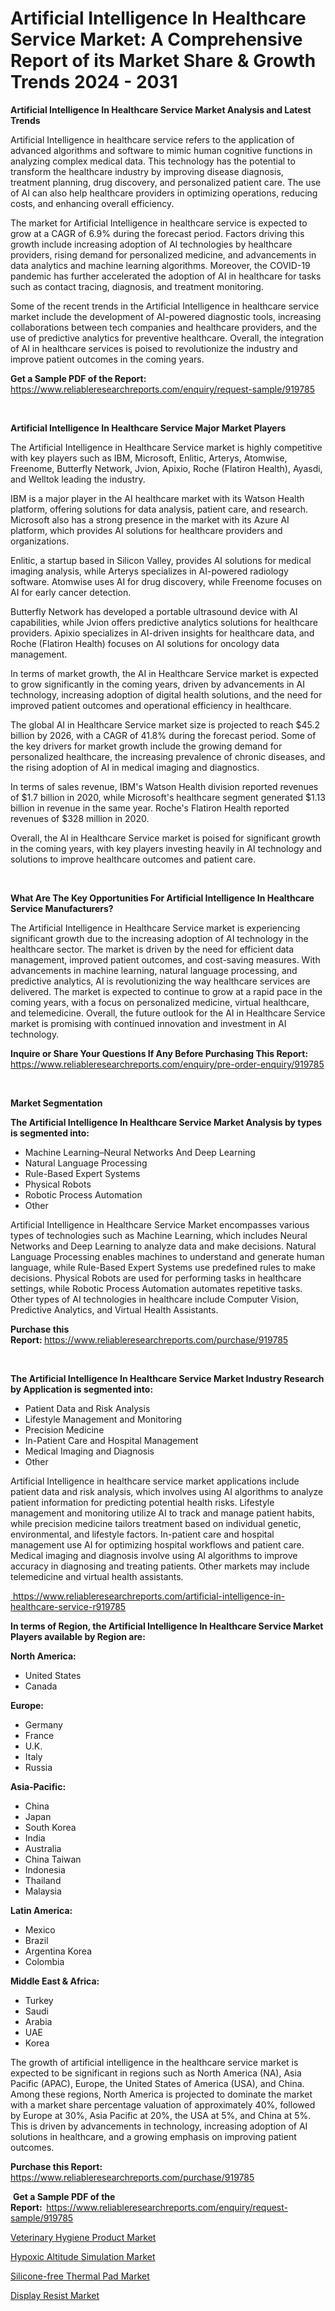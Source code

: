 <p><h1>Artificial Intelligence In Healthcare Service Market: A Comprehensive Report of its Market Share & Growth Trends 2024 - 2031</h1></p><p><strong>Artificial Intelligence In Healthcare Service Market Analysis and Latest Trends</strong></p>
<p><p>Artificial Intelligence in healthcare service refers to the application of advanced algorithms and software to mimic human cognitive functions in analyzing complex medical data. This technology has the potential to transform the healthcare industry by improving disease diagnosis, treatment planning, drug discovery, and personalized patient care. The use of AI can also help healthcare providers in optimizing operations, reducing costs, and enhancing overall efficiency.</p><p>The market for Artificial Intelligence in healthcare service is expected to grow at a CAGR of 6.9% during the forecast period. Factors driving this growth include increasing adoption of AI technologies by healthcare providers, rising demand for personalized medicine, and advancements in data analytics and machine learning algorithms. Moreover, the COVID-19 pandemic has further accelerated the adoption of AI in healthcare for tasks such as contact tracing, diagnosis, and treatment monitoring.</p><p>Some of the recent trends in the Artificial Intelligence in healthcare service market include the development of AI-powered diagnostic tools, increasing collaborations between tech companies and healthcare providers, and the use of predictive analytics for preventive healthcare. Overall, the integration of AI in healthcare services is poised to revolutionize the industry and improve patient outcomes in the coming years.</p></p>
<p><strong>Get a Sample PDF of the Report:&nbsp;</strong> <a href="https://www.reliableresearchreports.com/enquiry/request-sample/919785">https://www.reliableresearchreports.com/enquiry/request-sample/919785</a></p>
<p>&nbsp;</p>
<p><strong>Artificial Intelligence In Healthcare Service Major Market Players</strong></p>
<p><p>The Artificial Intelligence in Healthcare Service market is highly competitive with key players such as IBM, Microsoft, Enlitic, Arterys, Atomwise, Freenome, Butterfly Network, Jvion, Apixio, Roche (Flatiron Health), Ayasdi, and Welltok leading the industry.</p><p>IBM is a major player in the AI healthcare market with its Watson Health platform, offering solutions for data analysis, patient care, and research. Microsoft also has a strong presence in the market with its Azure AI platform, which provides AI solutions for healthcare providers and organizations.</p><p>Enlitic, a startup based in Silicon Valley, provides AI solutions for medical imaging analysis, while Arterys specializes in AI-powered radiology software. Atomwise uses AI for drug discovery, while Freenome focuses on AI for early cancer detection.</p><p>Butterfly Network has developed a portable ultrasound device with AI capabilities, while Jvion offers predictive analytics solutions for healthcare providers. Apixio specializes in AI-driven insights for healthcare data, and Roche (Flatiron Health) focuses on AI solutions for oncology data management.</p><p>In terms of market growth, the AI in Healthcare Service market is expected to grow significantly in the coming years, driven by advancements in AI technology, increasing adoption of digital health solutions, and the need for improved patient outcomes and operational efficiency in healthcare.</p><p>The global AI in Healthcare Service market size is projected to reach $45.2 billion by 2026, with a CAGR of 41.8% during the forecast period. Some of the key drivers for market growth include the growing demand for personalized healthcare, the increasing prevalence of chronic diseases, and the rising adoption of AI in medical imaging and diagnostics.</p><p>In terms of sales revenue, IBM's Watson Health division reported revenues of $1.7 billion in 2020, while Microsoft's healthcare segment generated $1.13 billion in revenue in the same year. Roche's Flatiron Health reported revenues of $328 million in 2020.</p><p>Overall, the AI in Healthcare Service market is poised for significant growth in the coming years, with key players investing heavily in AI technology and solutions to improve healthcare outcomes and patient care.</p></p>
<p>&nbsp;</p>
<p><strong>What Are The Key Opportunities For Artificial Intelligence In Healthcare Service Manufacturers?</strong></p>
<p><p>The Artificial Intelligence in Healthcare Service market is experiencing significant growth due to the increasing adoption of AI technology in the healthcare sector. The market is driven by the need for efficient data management, improved patient outcomes, and cost-saving measures. With advancements in machine learning, natural language processing, and predictive analytics, AI is revolutionizing the way healthcare services are delivered. The market is expected to continue to grow at a rapid pace in the coming years, with a focus on personalized medicine, virtual healthcare, and telemedicine. Overall, the future outlook for the AI in Healthcare Service market is promising with continued innovation and investment in AI technology.</p></p>
<p><strong>Inquire or Share Your Questions If Any Before Purchasing This Report:</strong> <a href="https://www.reliableresearchreports.com/enquiry/pre-order-enquiry/919785">https://www.reliableresearchreports.com/enquiry/pre-order-enquiry/919785</a></p>
<p>&nbsp;</p>
<p><strong>Market Segmentation</strong></p>
<p><strong>The Artificial Intelligence In Healthcare Service Market Analysis by types is segmented into:</strong></p>
<p><ul><li>Machine Learning–Neural Networks And Deep Learning</li><li>Natural Language Processing</li><li>Rule-Based Expert Systems</li><li>Physical Robots</li><li>Robotic Process Automation</li><li>Other</li></ul></p>
<p><p>Artificial Intelligence in Healthcare Service Market encompasses various types of technologies such as Machine Learning, which includes Neural Networks and Deep Learning to analyze data and make decisions. Natural Language Processing enables machines to understand and generate human language, while Rule-Based Expert Systems use predefined rules to make decisions. Physical Robots are used for performing tasks in healthcare settings, while Robotic Process Automation automates repetitive tasks. Other types of AI technologies in healthcare include Computer Vision, Predictive Analytics, and Virtual Health Assistants.</p></p>
<p><strong>Purchase this Report:&nbsp;</strong><a href="https://www.reliableresearchreports.com/purchase/919785">https://www.reliableresearchreports.com/purchase/919785</a></p>
<p>&nbsp;</p>
<p><strong>The Artificial Intelligence In Healthcare Service Market Industry Research by Application is segmented into:</strong></p>
<p><ul><li>Patient Data and Risk Analysis</li><li>Lifestyle Management and Monitoring</li><li>Precision Medicine</li><li>In-Patient Care and Hospital Management</li><li>Medical Imaging and Diagnosis</li><li>Other</li></ul></p>
<p><p>Artificial Intelligence in healthcare service market applications include patient data and risk analysis, which involves using AI algorithms to analyze patient information for predicting potential health risks. Lifestyle management and monitoring utilize AI to track and manage patient habits, while precision medicine tailors treatment based on individual genetic, environmental, and lifestyle factors. In-patient care and hospital management use AI for optimizing hospital workflows and patient care. Medical imaging and diagnosis involve using AI algorithms to improve accuracy in diagnosing and treating patients. Other markets may include telemedicine and virtual health assistants.</p></p>
<p><a href="https://www.reliableresearchreports.com/artificial-intelligence-in-healthcare-service-r919785">&nbsp;https://www.reliableresearchreports.com/artificial-intelligence-in-healthcare-service-r919785</a></p>
<p><strong>In terms of Region, the Artificial Intelligence In Healthcare Service Market Players available by Region are:</strong></p>
<p>
    <p> <strong> North America: </strong>
        <ul>
            <li>United States</li>
            <li>Canada</li>
        </ul>
        </p> 
    <p> <strong> Europe: </strong>
        <ul>
            <li>Germany</li>
            <li>France</li>
            <li>U.K.</li>
            <li>Italy</li>
            <li>Russia</li>
        </ul>
        </p> 
    <p> <strong> Asia-Pacific: </strong>
        <ul>
            <li>China</li>
            <li>Japan</li>
            <li>South Korea</li>
            <li>India</li>
            <li>Australia</li>
            <li>China Taiwan</li>
            <li>Indonesia</li>
            <li>Thailand</li>
            <li>Malaysia</li>
        </ul>
        </p> 
    <p> <strong> Latin America: </strong>
        <ul>
            <li>Mexico</li>
            <li>Brazil</li>
            <li>Argentina Korea</li>
            <li>Colombia</li>
        </ul>
        </p> 
    <p> <strong> Middle East & Africa: </strong>
        <ul>
            <li>Turkey</li>
            <li>Saudi</li>
            <li>Arabia</li>
            <li>UAE</li>
            <li>Korea</li>
        </ul>
    </p>
    </p>
<p><p>The growth of artificial intelligence in the healthcare service market is expected to be significant in regions such as North America (NA), Asia Pacific (APAC), Europe, the United States of America (USA), and China. Among these regions, North America is projected to dominate the market with a market share percentage valuation of approximately 40%, followed by Europe at 30%, Asia Pacific at 20%, the USA at 5%, and China at 5%. This is driven by advancements in technology, increasing adoption of AI solutions in healthcare, and a growing emphasis on improving patient outcomes.</p></p>
<p><strong>Purchase this Report: </strong><a href="https://www.reliableresearchreports.com/purchase/919785">https://www.reliableresearchreports.com/purchase/919785</a></p>
<p>&nbsp;<strong>Get a Sample PDF of the Report:&nbsp;&nbsp;</strong><a href="https://www.reliableresearchreports.com/enquiry/request-sample/919785">https://www.reliableresearchreports.com/enquiry/request-sample/919785</a></p>
<p><strong></strong></p>
<p><p><a href="https://github.com/JennyferFeil2023/Market-Research-Report-List-1/blob/main/veterinary-hygiene-product-market.md">Veterinary Hygiene Product Market</a></p><p><a href="https://github.com/gracielawharr/Market-Research-Report-List-1/blob/main/hypoxic-altitude-simulation-market.md">Hypoxic Altitude Simulation Market</a></p><p><a href="https://www.linkedin.com/pulse/silicone-free-thermal-pad-market-furnish-information-size-share-z8z3c?trackingId=mFqLb3u%2B2OAdS3NuFNM8sw%3D%3D">Silicone-free Thermal Pad Market</a></p><p><a href="https://www.linkedin.com/pulse/display-resist-market-size-growth-outlook-from-2024-2031-projecting-283kc?trackingId=t%2BJ1Yj0aGDCWHRJdzrk9aQ%3D%3D">Display Resist Market</a></p></p>